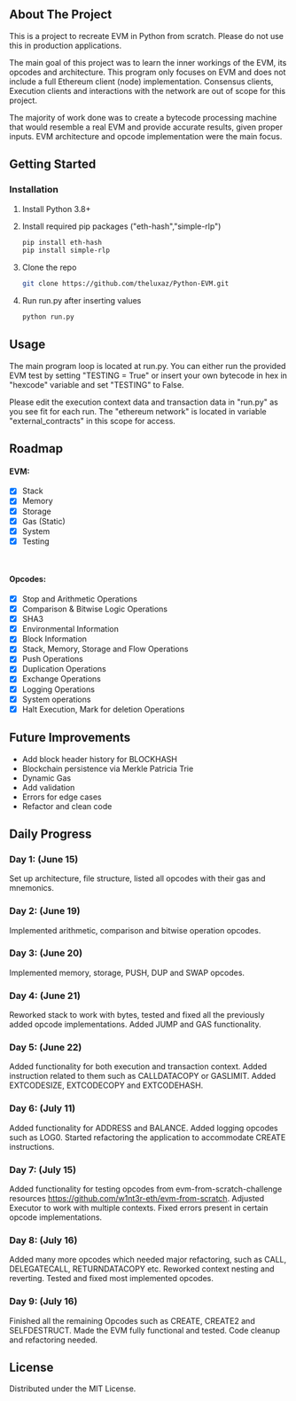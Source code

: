 
<!-- ABOUT THE PROJECT -->
## About The Project

This is a project to recreate EVM in Python from scratch. Please do not use this in production applications.

The main goal of this project was to learn the inner workings of the EVM, its opcodes and architecture. This program only focuses on EVM and does not include a full Ethereum client (node) implementation. Consensus clients, Execution clients and interactions with the network are out of scope for this project. 

The majority of work done was to create a bytecode processing machine that would resemble a real EVM and provide accurate results, given proper inputs. EVM architecture and opcode implementation were the main focus.


<!-- GETTING STARTED -->
## Getting Started

### Installation

1. Install Python 3.8+

2. Install required pip packages ("eth-hash","simple-rlp")
   ```sh
   pip install eth-hash
   pip install simple-rlp
   ```
3. Clone the repo
   ```sh
   git clone https://github.com/theluxaz/Python-EVM.git
   ```
4. Run run.py after inserting values
   ```sh
   python run.py
   ```


<!-- USAGE EXAMPLES -->
## Usage

The main program loop is located at run.py. You can either run the provided EVM test by setting "TESTING = True" 
or insert your own bytecode in hex in "hexcode" variable and set "TESTING" to False.

Please edit the execution context data and transaction data in "run.py" as you see fit for each run. 
The "ethereum network" is located in variable "external_contracts" in this scope for access.


<!-- ROADMAP -->
## Roadmap

#### EVM:

- [x] Stack
- [x] Memory
- [x] Storage
- [x] Gas (Static)
- [x] System     
- [x] Testing
<br/>

#### Opcodes:

- [x] Stop and Arithmetic Operations
- [x] Comparison & Bitwise Logic Operations
- [x] SHA3
- [x] Environmental Information
- [x] Block Information
- [x] Stack, Memory, Storage and Flow Operations
- [x] Push Operations
- [x] Duplication Operations
- [x] Exchange Operations
- [x] Logging Operations
- [x] System operations
- [x] Halt Execution, Mark for deletion Operations

<!-- FUTURE IMPROVEMENTS -->
## Future Improvements

* Add block header history for BLOCKHASH
* Blockchain persistence via Merkle Patricia Trie
* Dynamic Gas
* Add validation
* Errors for edge cases
* Refactor and clean code

<!-- DAILY -->
## Daily Progress

### Day 1: (June 15)
Set up architecture, file structure, listed all opcodes with their gas and mnemonics.

### Day 2: (June 19)
Implemented arithmetic, comparison and bitwise operation opcodes.

### Day 3: (June 20)
Implemented memory, storage, PUSH, DUP and SWAP opcodes.

### Day 4: (June 21)
Reworked stack to work with bytes, tested and fixed all the previously added opcode implementations. Added JUMP and GAS functionality.

### Day 5: (June 22)
Added functionality for both execution and transaction context. Added instruction related to them such as CALLDATACOPY or GASLIMIT. Added EXTCODESIZE, EXTCODECOPY and EXTCODEHASH.

### Day 6: (July 11)
Added functionality for ADDRESS and BALANCE. Added logging opcodes such as LOG0. Started refactoring the application to accommodate CREATE instructions.

### Day 7: (July 15)
Added functionality for testing opcodes from evm-from-scratch-challenge resources https://github.com/w1nt3r-eth/evm-from-scratch. Adjusted Executor to work with multiple contexts. Fixed errors present in certain opcode implementations.

### Day 8: (July 16)
Added many more opcodes which needed major refactoring, such as CALL, DELEGATECALL, RETURNDATACOPY etc. Reworked context nesting and reverting. Tested and fixed most implemented opcodes.

### Day 9: (July 16)
Finished all the remaining Opcodes such as CREATE, CREATE2 and SELFDESTRUCT. Made the EVM fully functional and tested. Code cleanup and refactoring needed.


<!-- LICENSE -->
## License

Distributed under the MIT License. 


